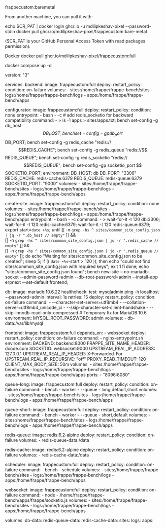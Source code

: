 frappecustom:baremetal

From another machine, you can pull it with:

echo $CR_PAT | docker login ghcr.io -u mdilipkeshav-pixel --password-stdin
docker pull ghcr.io/mdilipkeshav-pixel/frappecustom:bare-metal


($CR_PAT is your GitHub Personal Access Token with read:packages permission).



Docker 
docker pull ghcr.io/mdilipkeshav-pixel/frappecustom:full




docker compose up -d

version: "3"

services:
  backend:
    image: frappecustom:full
    deploy:
      restart_policy:
        condition: on-failure
    volumes:
      - sites:/home/frappe/frappe-bench/sites
      - logs:/home/frappe/frappe-bench/logs
      - apps:/home/frappe/frappe-bench/apps

  configurator:
    image: frappecustom:full
    deploy:
      restart_policy:
        condition: none
    entrypoint:
      - bash
      - -c
    # add redis_socketio for backward compatibility
    command:
      - >
        ls -1 apps > sites/apps.txt;
        bench set-config -g db_host $$DB_HOST;
        bench set-config -gp db_port $$DB_PORT;
        bench set-config -g redis_cache "redis://$$REDIS_CACHE";
        bench set-config -g redis_queue "redis://$$REDIS_QUEUE";
        bench set-config -g redis_socketio "redis://$$REDIS_QUEUE";
        bench set-config -gp socketio_port $$SOCKETIO_PORT;
    environment:
      DB_HOST: db
      DB_PORT: "3306"
      REDIS_CACHE: redis-cache:6379
      REDIS_QUEUE: redis-queue:6379
      SOCKETIO_PORT: "9000"
    volumes:
      - sites:/home/frappe/frappe-bench/sites
      - logs:/home/frappe/frappe-bench/logs
      - apps:/home/frappe/frappe-bench/apps

  create-site:
    image: frappecustom:full
    deploy:
      restart_policy:
        condition: none
    volumes:
      - sites:/home/frappe/frappe-bench/sites
      - logs:/home/frappe/frappe-bench/logs
      - apps:/home/frappe/frappe-bench/apps
    entrypoint:
      - bash
      - -c
    command:
      - >
        wait-for-it -t 120 db:3306;
        wait-for-it -t 120 redis-cache:6379;
        wait-for-it -t 120 redis-queue:6379;
        export start=`date +%s`;
        until [[ -n `grep -hs ^ sites/common_site_config.json | jq -r ".db_host // empty"` ]] && \
          [[ -n `grep -hs ^ sites/common_site_config.json | jq -r ".redis_cache // empty"` ]] && \
          [[ -n `grep -hs ^ sites/common_site_config.json | jq -r ".redis_queue // empty"` ]];
        do
          echo "Waiting for sites/common_site_config.json to be created";
          sleep 5;
          if (( `date +%s`-start > 120 )); then
            echo "could not find sites/common_site_config.json with required keys";
            exit 1
          fi
        done;
        echo "sites/common_site_config.json found";
        bench new-site --no-mariadb-socket --admin-password=admin --db-root-password=admin --install-app erpnext --set-default frontend;

  db:
    image: mariadb:10.6.22
    healthcheck:
      test: mysqladmin ping -h localhost --password=admin
      interval: 1s
      retries: 15
    deploy:
      restart_policy:
        condition: on-failure
    command:
      - --character-set-server=utf8mb4
      - --collation-server=utf8mb4_unicode_ci
      - --skip-character-set-client-handshake
      - --skip-innodb-read-only-compressed # Temporary fix for MariaDB 10.6
    environment:
      MYSQL_ROOT_PASSWORD: admin
    volumes:
      - db-data:/var/lib/mysql

  frontend:
    image: frappecustom:full
    depends_on:
      - websocket
    deploy:
      restart_policy:
        condition: on-failure
    command:
      - nginx-entrypoint.sh
    environment:
      BACKEND: backend:8000
      FRAPPE_SITE_NAME_HEADER: dcode.com
      SOCKETIO: websocket:9000
      UPSTREAM_REAL_IP_ADDRESS: 127.0.0.1
      UPSTREAM_REAL_IP_HEADER: X-Forwarded-For
      UPSTREAM_REAL_IP_RECURSIVE: "off"
      PROXY_READ_TIMEOUT: 120
      CLIENT_MAX_BODY_SIZE: 50m
    volumes:
      - sites:/home/frappe/frappe-bench/sites
      - logs:/home/frappe/frappe-bench/logs
      - apps:/home/frappe/frappe-bench/apps
    ports:
      - "8096:8080"

  queue-long:
    image: frappecustom:full
    deploy:
      restart_policy:
        condition: on-failure
    command:
      - bench
      - worker
      - --queue
      - long,default,short
    volumes:
      - sites:/home/frappe/frappe-bench/sites
      - logs:/home/frappe/frappe-bench/logs
      - apps:/home/frappe/frappe-bench/apps

  queue-short:
    image: frappecustom:full
    deploy:
      restart_policy:
        condition: on-failure
    command:
      - bench
      - worker
      - --queue
      - short,default
    volumes:
      - sites:/home/frappe/frappe-bench/sites
      - logs:/home/frappe/frappe-bench/logs
      - apps:/home/frappe/frappe-bench/apps

  redis-queue:
    image: redis:6.2-alpine
    deploy:
      restart_policy:
        condition: on-failure
    volumes:
      - redis-queue-data:/data

  redis-cache:
    image: redis:6.2-alpine
    deploy:
      restart_policy:
        condition: on-failure
    volumes:
      - redis-cache-data:/data

  scheduler:
    image: frappecustom:full
    deploy:
      restart_policy:
        condition: on-failure
    command:
      - bench
      - schedule
    volumes:
      - sites:/home/frappe/frappe-bench/sites
      - logs:/home/frappe/frappe-bench/logs
      - apps:/home/frappe/frappe-bench/apps

  websocket:
    image: frappecustom:full
    deploy:
      restart_policy:
        condition: on-failure
    command:
      - node
      - /home/frappe/frappe-bench/apps/frappe/socketio.js
    volumes:
      - sites:/home/frappe/frappe-bench/sites
      - logs:/home/frappe/frappe-bench/logs
      - apps:/home/frappe/frappe-bench/apps

volumes:
  db-data:
  redis-queue-data:
  redis-cache-data:
  sites:
  logs:
  apps:


